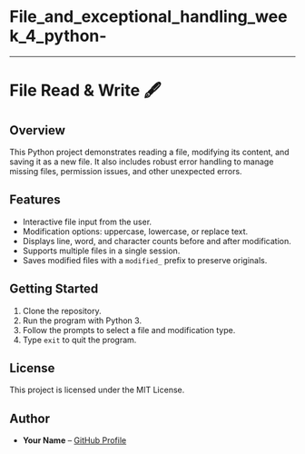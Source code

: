 # File_and_exceptional_handling_week_4_python-

***

# File Read & Write 🖋️

## Overview
This Python project demonstrates reading a file, modifying its content, and saving it as a new file. It also includes robust error handling to manage missing files, permission issues, and other unexpected errors.

## Features
- Interactive file input from the user.
- Modification options: uppercase, lowercase, or replace text.
- Displays line, word, and character counts before and after modification.
- Supports multiple files in a single session.
- Saves modified files with a `modified_` prefix to preserve originals.

## Getting Started
1. Clone the repository.
2. Run the program with Python 3.
3. Follow the prompts to select a file and modification type.
4. Type `exit` to quit the program.

## License
This project is licensed under the MIT License.

## Author
- **Your Name** – [GitHub Profile](https://github.com/your-username)
